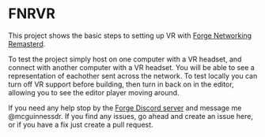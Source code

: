# FNRVR

This project shows the basic steps to setting up VR with [Forge Networking Remasterd](https://github.com/BeardedManStudios/ForgeNetworkingRemastered).

To test the project simply host on one computer with a VR headset, and connect with another computer with a VR headset.  You will be able to see a representation of eachother sent across the network.  To test locally you can turn off VR support before building, then turn in back on in the editor, allowing you to see the editor player moving around.

If you need any help stop by the [Forge Discord server](https://discord.gg/yzZwEYm) and message me @mcguinnessdr.  If you find any issues, go ahead and create an issue here, or if you have a fix just create a pull request.
